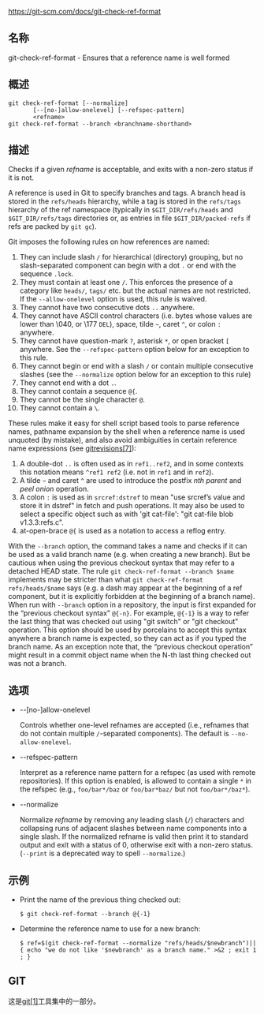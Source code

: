 https://git-scm.com/docs/git-check-ref-format

## 名称

git-check-ref-format - Ensures that a reference name is well formed

## 概述

```
git check-ref-format [--normalize]
       [--[no-]allow-onelevel] [--refspec-pattern]
       <refname>
git check-ref-format --branch <branchname-shorthand>
```

## 描述

Checks if a given *refname* is acceptable, and exits with a non-zero status if it is not.

A reference is used in Git to specify branches and tags. A branch head is stored in the `refs/heads` hierarchy, while a tag is stored in the `refs/tags` hierarchy of the ref namespace (typically in `$GIT_DIR/refs/heads` and `$GIT_DIR/refs/tags` directories or, as entries in file `$GIT_DIR/packed-refs` if refs are packed by `git gc`).

Git imposes the following rules on how references are named:

1. They can include slash `/` for hierarchical (directory) grouping, but no slash-separated component can begin with a dot `.` or end with the sequence `.lock`.
2. They must contain at least one `/`. This enforces the presence of a category like `heads/`, `tags/` etc. but the actual names are not restricted. If the `--allow-onelevel` option is used, this rule is waived.
3. They cannot have two consecutive dots `..` anywhere.
4. They cannot have ASCII control characters (i.e. bytes whose values are lower than \040, or \177 `DEL`), space, tilde `~`, caret `^`, or colon `:` anywhere.
5. They cannot have question-mark `?`, asterisk `*`, or open bracket `[` anywhere. See the `--refspec-pattern` option below for an exception to this rule.
6. They cannot begin or end with a slash `/` or contain multiple consecutive slashes (see the `--normalize` option below for an exception to this rule)
7. They cannot end with a dot `.`.
8. They cannot contain a sequence `@{`.
9. They cannot be the single character `@`.
10. They cannot contain a `\`.

These rules make it easy for shell script based tools to parse reference names, pathname expansion by the shell when a reference name is used unquoted (by mistake), and also avoid ambiguities in certain reference name expressions (see [gitrevisions[7]](../../7/gitrevisions)):

1. A double-dot `..` is often used as in `ref1..ref2`, and in some contexts this notation means `^ref1 ref2` (i.e. not in `ref1` and in `ref2`).
2. A tilde `~` and caret `^` are used to introduce the postfix *nth parent* and *peel onion* operation.
3. A colon `:` is used as in `srcref:dstref` to mean "use srcref’s value and store it in dstref" in fetch and push operations. It may also be used to select a specific object such as with 'git cat-file': "git cat-file blob v1.3.3:refs.c".
4. at-open-brace `@{` is used as a notation to access a reflog entry.

With the `--branch` option, the command takes a name and checks if it can be used as a valid branch name (e.g. when creating a new branch). But be cautious when using the previous checkout syntax that may refer to a detached HEAD state. The rule `git check-ref-format --branch $name` implements may be stricter than what `git check-ref-format refs/heads/$name` says (e.g. a dash may appear at the beginning of a ref component, but it is explicitly forbidden at the beginning of a branch name). When run with `--branch` option in a repository, the input is first expanded for the “previous checkout syntax” `@{-n}`. For example, `@{-1}` is a way to refer the last thing that was checked out using "git switch" or "git checkout" operation. This option should be used by porcelains to accept this syntax anywhere a branch name is expected, so they can act as if you typed the branch name. As an exception note that, the “previous checkout operation” might result in a commit object name when the N-th last thing checked out was not a branch.

## 选项

- --[no-]allow-onelevel

  Controls whether one-level refnames are accepted (i.e., refnames that do not contain multiple `/`-separated components). The default is `--no-allow-onelevel`.

- --refspec-pattern

  Interpret <refname> as a reference name pattern for a refspec (as used with remote repositories). If this option is enabled, <refname> is allowed to contain a single `*` in the refspec (e.g., `foo/bar*/baz` or `foo/bar*baz/` but not `foo/bar*/baz*`).

- --normalize

  Normalize *refname* by removing any leading slash (`/`) characters and collapsing runs of adjacent slashes between name components into a single slash. If the normalized refname is valid then print it to standard output and exit with a status of 0, otherwise exit with a non-zero status. (`--print` is a deprecated way to spell `--normalize`.)

## 示例

- Print the name of the previous thing checked out:

  ```
  $ git check-ref-format --branch @{-1}
  ```

- Determine the reference name to use for a new branch:

  ```
  $ ref=$(git check-ref-format --normalize "refs/heads/$newbranch")||
  { echo "we do not like '$newbranch' as a branch name." >&2 ; exit 1 ; }
  ```

## GIT

  这是[git[1]](../../Git)工具集中的一部分。